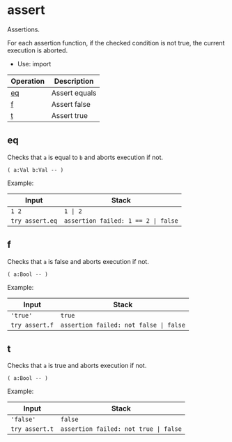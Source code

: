 <!-- mod: assert -->

# assert

Assertions.

For each assertion function, if the checked condition is not true, the current execution is aborted.

- Use: import

<!-- index -->

| Operation             | Description
|-----------------------|-----------------------
| [eq](#eq)             | Assert equals
| [f](#f)               | Assert false
| [t](#t)               | Assert true


## eq

Checks that `a` is equal to `b` and aborts execution if not.

    ( a:Val b:Val -- )

Example:

<!-- test: eq -->

| Input           | Stack
|-----------------|-------------
| `1 2`           | `1 \| 2`
| `try assert.eq` | `assertion failed: 1 == 2 \| false`


## f

Checks that `a` is false and aborts execution if not.

    ( a:Bool -- )

Example:

<!-- test: f -->

| Input           | Stack
|-----------------|-------------
| `'true'`        | `true`
| `try assert.f`  | `assertion failed: not false \| false`


## t

Checks that `a` is true and aborts execution if not.

    ( a:Bool -- )

Example:

<!-- test: t -->

| Input           | Stack
|-----------------|-------------
| `'false'`       | `false`
| `try assert.t`  | `assertion failed: not true \| false`



